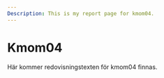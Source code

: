 ```yaml
---
Description: This is my report page for kmom04.
---
```


Kmom04
==========================

Här kommer redovisningstexten för kmom04 finnas.